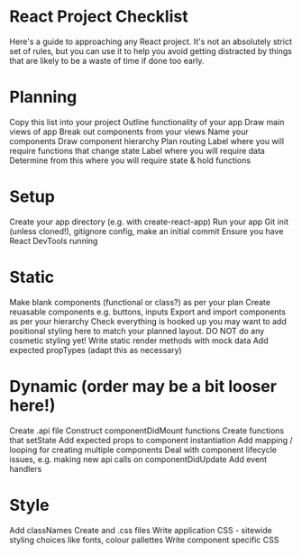 # React Project Checklist

Here's a guide to approaching any React project. It's not an absolutely strict set of rules, but you can use it to help you avoid getting distracted by things that are likely to be a waste of time if done too early.

# Planning

Copy this list into your project
Outline functionality of your app
Draw main views of app
Break out components from your views
Name your components
Draw component hierarchy
Plan routing
Label where you will require functions that change state
Label where you will require data
Determine from this where you will require state & hold functions

# Setup

Create your app directory (e.g. with create-react-app)
Run your app
Git init (unless cloned!), gitignore config, make an initial commit
Ensure you have React DevTools running

# Static

Make blank components (functional or class?) as per your plan
Create reuasable components e.g. buttons, inputs
Export and import components as per your hierarchy
Check everything is hooked up
you may want to add positional styling here to match your planned layout. DO NOT do any cosmetic styling yet!
Write static render methods with mock data
Add expected propTypes (adapt this as necessary)

# Dynamic (order may be a bit looser here!)

Create .api file
Construct componentDidMount functions
Create functions that setState
Add expected props to component instantiation
Add mapping / looping for creating multiple components
Deal with component lifecycle issues, e.g. making new api calls on componentDidUpdate
Add event handlers

# Style

Add classNames
Create and .css files
Write application CSS - sitewide styling choices like fonts, colour pallettes
Write component specific CSS

